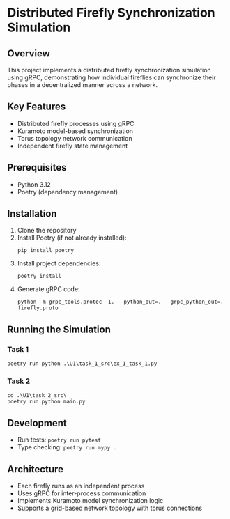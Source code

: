# Distributed Firefly Synchronization Simulation

## Overview
This project implements a distributed firefly synchronization simulation using gRPC, demonstrating how individual fireflies can synchronize their phases in a decentralized manner across a network.

## Key Features
- Distributed firefly processes using gRPC
- Kuramoto model-based synchronization
- Torus topology network communication
- Independent firefly state management

## Prerequisites
- Python 3.12
- Poetry (dependency management)

## Installation
1. Clone the repository
2. Install Poetry (if not already installed):
   ```
   pip install poetry
   ```
3. Install project dependencies:
   ```
   poetry install
   ```
4. Generate gRPC code:
   ```
   python -m grpc_tools.protoc -I. --python_out=. --grpc_python_out=. firefly.proto
   ```

## Running the Simulation
### Task 1
```
poetry run python .\U1\task_1_src\ex_1_task_1.py
```
### Task 2
```
cd .\U1\task_2_src\
poetry run python main.py
```

## Development
- Run tests: `poetry run pytest`
- Type checking: `poetry run mypy .`

## Architecture
- Each firefly runs as an independent process
- Uses gRPC for inter-process communication
- Implements Kuramoto model synchronization logic
- Supports a grid-based network topology with torus connections